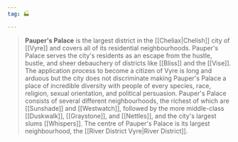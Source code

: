 ```yaml
---
tag: 🏭

---
```

> **Pauper's Palace** is the largest district in the [[Cheliax|Chelish]] city of [[Vyre]] and covers all of its residential neighbourhoods. Pauper's Palace serves the city's residents as an escape from the hustle, bustle, and sheer debauchery of districts like [[Bliss]] and the [[Vise]]. The application process to become a citizen of Vyre is long and arduous but the city does not discriminate making Pauper's Palace a place of incredible diversity with people of every species, race, religion, sexual orientation, and political persuasion. Pauper's Palace consists of several different neighbourhoods, the richest of which are [[Sunshade]] and [[Westwatch]], followed by the more middle-class [[Duskwalk]], [[Graystone]], and [[Nettles]], and the city's largest slums [[Whispers]]. The centre of Pauper's Palace is its largest neighbourhood, the [[River District Vyre|River District]].








